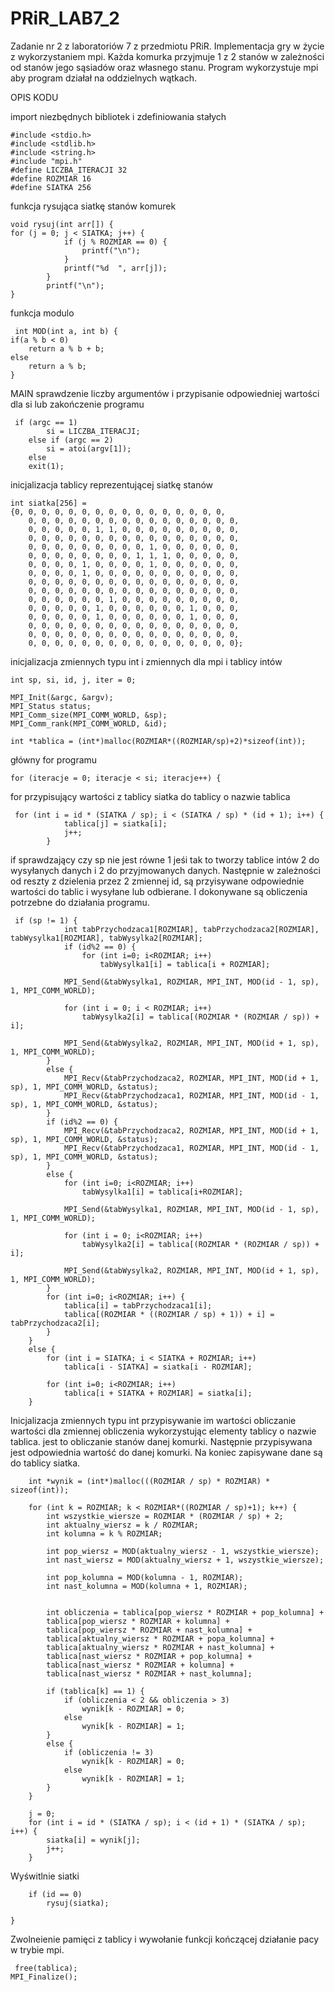 # PRiR_LAB7_2
Zadanie nr 2 z laboratoriów 7 z przedmiotu PRiR. Implementacja gry w życie z wykorzystaniem mpi. Każda komurka przyjmuje 1 z 2 stanów w zależności od stanów jego sąsiadów oraz własnego stanu.
Program wykorzystuje mpi aby program działał na oddzielnych wątkach.

OPIS KODU

import niezbędnych bibliotek i zdefiniowania stałych

    #include <stdio.h>
    #include <stdlib.h>
    #include <string.h>
    #include "mpi.h"
    #define LICZBA_ITERACJI 32
    #define ROZMIAR 16
    #define SIATKA 256
    
 funkcja rysująca siatkę stanów komurek
    
    void rysuj(int arr[]) {
    for (j = 0; j < SIATKA; j++) {
                if (j % ROZMIAR == 0) {
                    printf("\n");
                }
                printf("%d  ", arr[j]);
            }
            printf("\n");
    }
    
  funkcja modulo  
    
     int MOD(int a, int b) {
    if(a % b < 0)
        return a % b + b;
    else
        return a % b;
    }
   
MAIN
 sprawdzenie liczby argumentów i przypisanie odpowiedniej wartości dla si lub zakończenie programu
 
     if (argc == 1) 
            si = LICZBA_ITERACJI;
        else if (argc == 2) 
            si = atoi(argv[1]);
        else		
        exit(1);
   
 inicjalizacja tablicy reprezentującej siatkę stanów
   
    int siatka[256] =
    {0, 0, 0, 0, 0, 0, 0, 0, 0, 0, 0, 0, 0, 0, 0, 0,
        0, 0, 0, 0, 0, 0, 0, 0, 0, 0, 0, 0, 0, 0, 0, 0,
        0, 0, 0, 0, 0, 1, 1, 0, 0, 0, 0, 0, 0, 0, 0, 0,
        0, 0, 0, 0, 0, 0, 0, 0, 0, 0, 0, 0, 0, 0, 0, 0,
        0, 0, 0, 0, 0, 0, 0, 0, 0, 1, 0, 0, 0, 0, 0, 0,
        0, 0, 0, 0, 0, 0, 0, 0, 1, 1, 1, 0, 0, 0, 0, 0,
        0, 0, 0, 0, 1, 0, 0, 0, 0, 1, 0, 0, 0, 0, 0, 0,
        0, 0, 0, 0, 1, 0, 0, 0, 0, 0, 0, 0, 0, 0, 0, 0,
        0, 0, 0, 0, 0, 0, 0, 0, 0, 0, 0, 0, 0, 0, 0, 0,
        0, 0, 0, 0, 0, 0, 0, 0, 0, 0, 0, 0, 0, 0, 0, 0,
        0, 0, 0, 0, 0, 0, 1, 0, 0, 0, 0, 0, 0, 0, 0, 0,
        0, 0, 0, 0, 0, 1, 0, 0, 0, 0, 0, 0, 1, 0, 0, 0,
        0, 0, 0, 0, 0, 1, 0, 0, 0, 0, 0, 0, 1, 0, 0, 0,
        0, 0, 0, 0, 0, 0, 0, 0, 0, 0, 0, 0, 0, 0, 0, 0,
        0, 0, 0, 0, 0, 0, 0, 0, 0, 0, 0, 0, 0, 0, 0, 0,
        0, 0, 0, 0, 0, 0, 0, 0, 0, 0, 0, 0, 0, 0, 0, 0};
        
   inicjalizacja zmiennych typu int i zmiennych dla mpi i tablicy intów
   
    int sp, si, id, j, iter = 0;
 
    MPI_Init(&argc, &argv);
    MPI_Status status;
    MPI_Comm_size(MPI_COMM_WORLD, &sp);
    MPI_Comm_rank(MPI_COMM_WORLD, &id);
    
    int *tablica = (int*)malloc(ROZMIAR*((ROZMIAR/sp)+2)*sizeof(int));
    
główny for programu

    for (iteracje = 0; iteracje < si; iteracje++) {
    
 for przypisujący wartości z tablicy siatka do tablicy o nazwie tablica
    
     for (int i = id * (SIATKA / sp); i < (SIATKA / sp) * (id + 1); i++) {
                tablica[j] = siatka[i];
                j++;
            }
            
   if sprawdzający czy sp nie jest równe 1 jeśi tak to tworzy tablice intów 2 do wysyłanych danych i 2 do przyjmowanych danych. Następnie w zależności od reszty z dzielenia przez 2 zmiennej id, są przyisywane odpowiednie wartości do tablic i wysyłane lub odbierane. I dokonywane są obliczenia potrzebne do działania programu.
 
     if (sp != 1) {
                int tabPrzychodzaca1[ROZMIAR], tabPrzychodzaca2[ROZMIAR], tabWysylka1[ROZMIAR], tabWysylka2[ROZMIAR];
                if (id%2 == 0) {
                    for (int i=0; i<ROZMIAR; i++) 
                        tabWysylka1[i] = tablica[i + ROZMIAR];
                
                MPI_Send(&tabWysylka1, ROZMIAR, MPI_INT, MOD(id - 1, sp), 1, MPI_COMM_WORLD);

                for (int i = 0; i < ROZMIAR; i++) 
                    tabWysylka2[i] = tablica[(ROZMIAR * (ROZMIAR / sp)) + i];
                
                MPI_Send(&tabWysylka2, ROZMIAR, MPI_INT, MOD(id + 1, sp), 1, MPI_COMM_WORLD);
            }
            else {
                MPI_Recv(&tabPrzychodzaca2, ROZMIAR, MPI_INT, MOD(id + 1, sp), 1, MPI_COMM_WORLD, &status);
                MPI_Recv(&tabPrzychodzaca1, ROZMIAR, MPI_INT, MOD(id - 1, sp), 1, MPI_COMM_WORLD, &status);
            }
            if (id%2 == 0) {
                MPI_Recv(&tabPrzychodzaca2, ROZMIAR, MPI_INT, MOD(id + 1, sp), 1, MPI_COMM_WORLD, &status);
                MPI_Recv(&tabPrzychodzaca1, ROZMIAR, MPI_INT, MOD(id - 1, sp), 1, MPI_COMM_WORLD, &status);
            }
            else {
                for (int i=0; i<ROZMIAR; i++) 
                    tabWysylka1[i] = tablica[i+ROZMIAR];
                
                MPI_Send(&tabWysylka1, ROZMIAR, MPI_INT, MOD(id - 1, sp), 1, MPI_COMM_WORLD);

                for (int i = 0; i<ROZMIAR; i++) 
                    tabWysylka2[i] = tablica[(ROZMIAR * (ROZMIAR / sp)) + i];
                
                MPI_Send(&tabWysylka2, ROZMIAR, MPI_INT, MOD(id + 1, sp), 1, MPI_COMM_WORLD);
            }
            for (int i=0; i<ROZMIAR; i++) {
                tablica[i] = tabPrzychodzaca1[i];
                tablica[(ROZMIAR * ((ROZMIAR / sp) + 1)) + i] = tabPrzychodzaca2[i];
            }
        }
        else {
            for (int i = SIATKA; i < SIATKA + ROZMIAR; i++) 
                tablica[i - SIATKA] = siatka[i - ROZMIAR];
			
            for (int i=0; i<ROZMIAR; i++) 
                tablica[i + SIATKA + ROZMIAR] = siatka[i];
        }
        
  Inicjalizacja zmiennych typu int przypisywanie im wartości obliczanie wartości dla zmiennej obliczenia wykorzystując elementy tablicy o nazwie tablica. jest to obliczanie stanów danej komurki. Następnie przypisywana jest odpowiednia wartość do danej komurki. Na koniec zapisywane dane są do tablicy siatka.
        
        int *wynik = (int*)malloc(((ROZMIAR / sp) * ROZMIAR) * sizeof(int));

        for (int k = ROZMIAR; k < ROZMIAR*((ROZMIAR / sp)+1); k++) {
            int wszystkie_wiersze = ROZMIAR * (ROZMIAR / sp) + 2;
            int aktualny_wiersz = k / ROZMIAR;
            int kolumna = k % ROZMIAR;
            
            int pop_wiersz = MOD(aktualny_wiersz - 1, wszystkie_wiersze);
            int nast_wiersz = MOD(aktualny_wiersz + 1, wszystkie_wiersze);

            int pop_kolumna = MOD(kolumna - 1, ROZMIAR);
            int nast_kolumna = MOD(kolumna + 1, ROZMIAR);
            

            int obliczenia = tablica[pop_wiersz * ROZMIAR + pop_kolumna] + 
            tablica[pop_wiersz * ROZMIAR + kolumna] + 
            tablica[pop_wiersz * ROZMIAR + nast_kolumna] + 
            tablica[aktualny_wiersz * ROZMIAR + popa_kolumna] + 
            tablica[aktualny_wiersz * ROZMIAR + nast_kolumna] + 
            tablica[nast_wiersz * ROZMIAR + pop_kolumna] + 
            tablica[nast_wiersz * ROZMIAR + kolumna] + 
            tablica[nast_wiersz * ROZMIAR + nast_kolumna];
			
            if (tablica[k] == 1) {
                if (obliczenia < 2 && obliczenia > 3)
                    wynik[k - ROZMIAR] = 0;
                else
                    wynik[k - ROZMIAR] = 1;
            }
            else {
                if (obliczenia != 3)
                    wynik[k - ROZMIAR] = 0;
                else
                    wynik[k - ROZMIAR] = 1;
            }
        }

        j = 0;
        for (int i = id * (SIATKA / sp); i < (id + 1) * (SIATKA / sp); i++) {
            siatka[i] = wynik[j];
            j++;
        }
        
  Wyświtlnie siatki
        
        if (id == 0) 
            rysuj(siatka);
        
    }
    
  Zwolneienie pamięci z tablicy i wywołanie funkcji kończącej działanie pacy w trybie mpi.
    
     free(tablica);
    MPI_Finalize();
